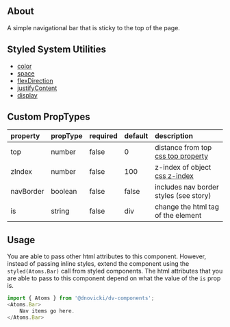 ## About
A simple navigational bar that is sticky to the top of the page.

## Styled System Utilities
* [color](https://jxnblk.com/styled-system/api#color-responsive)
* [space](https://jxnblk.com/styled-system/api#space-responsive)
* [flexDirection](https://jxnblk.com/styled-system/api#flexbox)
* [justifyContent](https://jxnblk.com/styled-system/api#flexbox)
* [display](https://jxnblk.com/styled-system/api#layout)

## Custom PropTypes
| property  | propType | required | default | description                                                                                |
|:----------|:---------|:---------|:--------|:-------------------------------------------------------------------------------------------|
| top       | number   | false    | 0       | distance from top [css top property](https://developer.mozilla.org/en-US/docs/Web/CSS/top) |
| zIndex    | number   | false    | 100     | z-index of object [css z-index](https://developer.mozilla.org/en-US/docs/Web/CSS/z-index)  |
| navBorder | boolean  | false    | false   | includes nav border styles (see story)                                                     |
| is        | string   | false    | div     | change the html tag of the element                                                         |

## Usage
You are able to pass other html attributes to this component. However, instead of passing inline
styles, extend the component using the `styled(Atoms.Bar)` call from styled components. The html
attributes that you are able to pass to this component depend on what the value of the `is` prop is.

```javascript
import { Atoms } from '@dnovicki/dv-components';
<Atoms.Bar>
	Nav items go here.
</Atoms.Bar>
```
